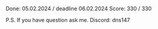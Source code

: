 Done: 05.02.2024 / deadline 06.02.2024
Score: 330 / 330

P.S. If you have question ask me. Discord: dns147
